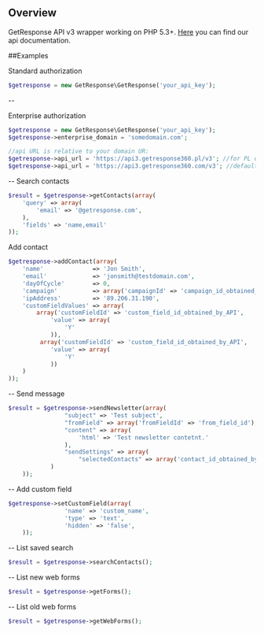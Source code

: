 ## Overview

GetResponse API v3 wrapper working on PHP 5.3+.
[Here](http://apidocs.getresponse.com/en/v3/) you can find our api documentation.

##Examples

Standard authorization
```php
$getresponse = new GetResponse\GetResponse('your_api_key');
```
--

Enterprise authorization
```php
$getresponse = new GetResponse\GetResponse('your_api_key');
$getresponse->enterprise_domain = 'somedomain.com';

//api URL is relative to your domain UR:
$getresponse->api_url = 'https://api3.getresponse360.pl/v3'; //for PL domains
$getresponse->api_url = 'https://api3.getresponse360.com/v3'; //default
```
--
Search contacts
```php
$result = $getresponse->getContacts(array(
	'query' => array(
		'email' => '@getresponse.com',
	),
	'fields' => 'name,email'
));
```


Add contact
```php
$getresponse->addContact(array(
    'name'              => 'Jon Smith',
    'email'             => 'jonsmith@testdomain.com',
    'dayOfCycle'        => 0,
    'campaign'          => array('campaignId' => 'campaign_id_obtained_by_API'),
    'ipAddress'         => '89.206.31.190',
    'customFieldValues' => array(
        array('customFieldId' => 'custom_field_id_obtained_by_API',
            'value' => array(
                'Y'
            )),
         array('customFieldId' => 'custom_field_id_obtained_by_API',
            'value' => array(
                'Y'
            ))
    )
));
```
--
Send message
```php
$result = $getresponse->sendNewsletter(array(
				"subject" => 'Test subject',
				"fromField" => array('fromFieldId' => 'from_field_id'),
				"content" => array(
					'html' => 'Test newsletter contetnt.'
				),
				"sendSettings" => array(
					"selectedContacts" => array('contact_id_obtained_by_API')
			)
    ));
```
--
Add custom field
```php
$getresponse->setCustomField(array(
				'name' => 'custom_name',
				'type' => 'text',
				'hidden' => 'false',
    ));
```
--
List saved search
```php
$result = $getresponse->searchContacts();
```
--
List new web forms
```php
$result = $getresponse->getForms();
```
--
List old web forms
```php
$result = $getresponse->getWebForms();
```



